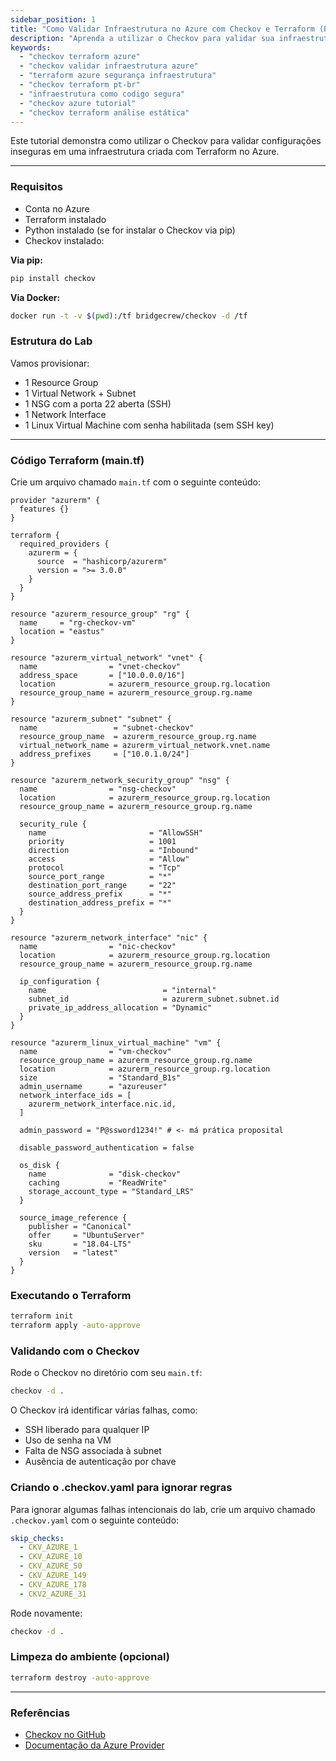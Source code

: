 ```yaml
---
sidebar_position: 1
title: "Como Validar Infraestrutura no Azure com Checkov e Terraform (Passo a Passo 2025)"
description: "Aprenda a utilizar o Checkov para validar sua infraestrutura como código no Azure com Terraform. Detecte falhas de segurança antes do deploy e crie ambientes mais seguros com análise estática. Tutorial completo em português para DevOps!"
keywords:
  - "checkov terraform azure"
  - "checkov validar infraestrutura azure"
  - "terraform azure segurança infraestrutura"
  - "checkov terraform pt-br"
  - "infraestrutura como codigo segura"
  - "checkov azure tutorial"
  - "checkov terraform análise estática"
---
```


Este tutorial demonstra como utilizar o Checkov para validar configurações inseguras em uma infraestrutura criada com Terraform no Azure.

---

### Requisitos

* Conta no Azure
* Terraform instalado
* Python instalado (se for instalar o Checkov via pip)
* Checkov instalado:

**Via pip:**

```bash
pip install checkov
```

**Via Docker:**

```bash
docker run -t -v $(pwd):/tf bridgecrew/checkov -d /tf
```

### Estrutura do Lab

Vamos provisionar:

* 1 Resource Group
* 1 Virtual Network + Subnet
* 1 NSG com a porta 22 aberta (SSH)
* 1 Network Interface
* 1 Linux Virtual Machine com senha habilitada (sem SSH key)

---

### Código Terraform (main.tf)

Crie um arquivo chamado `main.tf` com o seguinte conteúdo:

```hcl
provider "azurerm" {
  features {}
}

terraform {
  required_providers {
    azurerm = {
      source  = "hashicorp/azurerm"
      version = ">= 3.0.0"
    }
  }
}

resource "azurerm_resource_group" "rg" {
  name     = "rg-checkov-vm"
  location = "eastus"
}

resource "azurerm_virtual_network" "vnet" {
  name                = "vnet-checkov"
  address_space       = ["10.0.0.0/16"]
  location            = azurerm_resource_group.rg.location
  resource_group_name = azurerm_resource_group.rg.name
}

resource "azurerm_subnet" "subnet" {
  name                 = "subnet-checkov"
  resource_group_name  = azurerm_resource_group.rg.name
  virtual_network_name = azurerm_virtual_network.vnet.name
  address_prefixes     = ["10.0.1.0/24"]
}

resource "azurerm_network_security_group" "nsg" {
  name                = "nsg-checkov"
  location            = azurerm_resource_group.rg.location
  resource_group_name = azurerm_resource_group.rg.name

  security_rule {
    name                       = "AllowSSH"
    priority                   = 1001
    direction                  = "Inbound"
    access                     = "Allow"
    protocol                   = "Tcp"
    source_port_range          = "*"
    destination_port_range     = "22"
    source_address_prefix      = "*"
    destination_address_prefix = "*"
  }
}

resource "azurerm_network_interface" "nic" {
  name                = "nic-checkov"
  location            = azurerm_resource_group.rg.location
  resource_group_name = azurerm_resource_group.rg.name

  ip_configuration {
    name                          = "internal"
    subnet_id                     = azurerm_subnet.subnet.id
    private_ip_address_allocation = "Dynamic"
  }
}

resource "azurerm_linux_virtual_machine" "vm" {
  name                = "vm-checkov"
  resource_group_name = azurerm_resource_group.rg.name
  location            = azurerm_resource_group.rg.location
  size                = "Standard_B1s"
  admin_username      = "azureuser"
  network_interface_ids = [
    azurerm_network_interface.nic.id,
  ]

  admin_password = "P@ssword1234!" # <- má prática proposital

  disable_password_authentication = false

  os_disk {
    name              = "disk-checkov"
    caching           = "ReadWrite"
    storage_account_type = "Standard_LRS"
  }

  source_image_reference {
    publisher = "Canonical"
    offer     = "UbuntuServer"
    sku       = "18.04-LTS"
    version   = "latest"
  }
}
```

### Executando o Terraform

```bash
terraform init
terraform apply -auto-approve
```

### Validando com o Checkov

Rode o Checkov no diretório com seu `main.tf`:

```bash
checkov -d .
```

O Checkov irá identificar várias falhas, como:

* SSH liberado para qualquer IP
* Uso de senha na VM
* Falta de NSG associada à subnet
* Ausência de autenticação por chave

### Criando o .checkov.yaml para ignorar regras

Para ignorar algumas falhas intencionais do lab, crie um arquivo chamado `.checkov.yaml` com o seguinte conteúdo:

```yaml
skip_checks:
  - CKV_AZURE_1
  - CKV_AZURE_10
  - CKV_AZURE_50
  - CKV_AZURE_149
  - CKV_AZURE_178
  - CKV2_AZURE_31
```

Rode novamente:

```bash
checkov -d .
```

### Limpeza do ambiente (opcional)

```bash
terraform destroy -auto-approve
```

---

### Referências

* [Checkov no GitHub](https://github.com/bridgecrewio/checkov)
* [Documentação da Azure Provider](https://registry.terraform.io/providers/hashicorp/azurerm/latest/docs)

